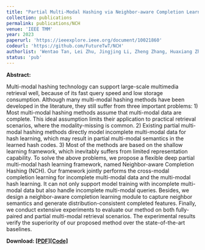 ```yaml
---
title: "Partial Multi-Modal Hashing via Neighbor-aware Completion Learning"
collection: publications
permalink: publications/NCH
venue: 'IEEE TMM'
year: 2023
paperurl: 'https://ieeexplore.ieee.org/document/10021860'
codeurl: 'https://github.com/FutureTwT/NCH'
authorlist: 'Wentao Tan, Lei Zhu, Jingjing Li, Zheng Zhang, Huaxiang Zhang'
status: 'pub'
---
```


**Abstract:**

Multi-modal hashing technology can support large-scale multimedia retrieval well, because of its fast query speed and low storage consumption. Although many multi-modal hashing methods have been developed in the literature, they still suffer from three important problems: 1) Most multi-modal hashing methods assume that multi-modal data are complete. This ideal assumption limits their application to practical retrieval scenarios, where the modality-missing is common. 2) Existing partial multi-modal hashing methods directly model incomplete multi-modal data for hash learning, which may result in partial multi-modal semantics in the learned hash codes. 3) Most of the methods are based on the shallow learning framework, which inevitably suffers from limited representation capability. To solve the above problems, we propose a flexible deep partial multi-modal hash learning framework, named Neighbor-aware Completion Hashing (NCH). Our framework jointly performs the cross-modal completion learning for incomplete multi-modal data and the multi-modal hash learning. It can not only support model training with incomplete multi-modal data but also handle incomplete multi-modal queries. Besides, we design a neighbor-aware completion learning module to capture neighbor semantics and generate distribution-consistent completed features. Finally, we conduct extensive experiments to evaluate our method on both fully-paired and partial multi-modal retrieval scenarios. The experimental results verify the superiority of our proposed method over the state-of-the-art baselines. 

**Download: [[PDF]](https://ieeexplore.ieee.org/document/10021860)[[Code]](https://github.com/FutureTwT/NCH)**
